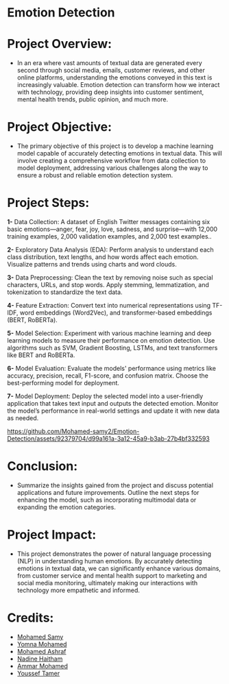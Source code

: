 # Emotion Detection

# Project Overview:

- In an era where vast amounts of textual data are generated every second through social media, emails, customer reviews, and other online platforms, understanding the emotions conveyed in this text is increasingly valuable. Emotion detection can transform how we interact with technology, providing deep insights into customer sentiment, mental health trends, public opinion, and much more.


# Project Objective:

- The primary objective of this project is to develop a machine learning model capable of accurately detecting emotions in textual data. This will involve creating a comprehensive workflow from data collection to model deployment, addressing various challenges along the way to ensure a robust and reliable emotion detection system.


# Project Steps:

   **1-** Data Collection:
         A dataset of English Twitter messages containing six basic emotions—anger, fear, joy, love, sadness, and surprise—with 12,000 training examples, 2,000 validation examples, and 2,000 test examples..

   **2-** Exploratory Data Analysis (EDA):
        Perform analysis to understand each class distribution, text lengths, and how words affect each emotion.
        Visualize patterns and trends using charts and word clouds.

   **3-** Data Preprocessing:
        Clean the text by removing noise such as special characters, URLs, and stop words.
        Apply stemming, lemmatization, and tokenization to standardize the text data.

   **4-** Feature Extraction:
        Convert text into numerical representations using TF-IDF, word embeddings (Word2Vec), and transformer-based embeddings (BERT, RoBERTa).

   **5-** Model Selection:
        Experiment with various machine learning and deep learning models to measure their performance on emotion detection.
        Use algorithms such as SVM, Gradient Boosting, LSTMs, and text transformers like BERT and RoBERTa.

   **6-** Model Evaluation:
        Evaluate the models' performance using metrics like accuracy, precision, recall, F1-score, and confusion matrix.
       Choose the best-performing model for deployment.
       
   **7-** Model Deployment:
        Deploy the selected model into a user-friendly application that takes text input and outputs the detected emotion.
        Monitor the model’s performance in real-world settings and update it with new data as needed.

   

https://github.com/Mohamed-samy2/Emotion-Detection/assets/92379704/d99a161a-3a12-45a9-b3ab-27b4bf332593



# Conclusion:
- Summarize the insights gained from the project and discuss potential applications and future improvements.
Outline the next steps for enhancing the model, such as incorporating multimodal data or expanding the emotion categories.

# Project Impact:
- This project demonstrates the power of natural language processing (NLP) in understanding human emotions. By accurately detecting emotions in textual data, we can significantly enhance various domains, from customer service and mental health support to marketing and social media monitoring, ultimately making our interactions with technology more empathetic and informed.



# Credits:
- [Mohamed Samy](https://www.linkedin.com/in/mohamed-samy10/)
- [Yomna Mohamed](https://www.linkedin.com/in/yomna-muhammed-b964a6270/)
- [Mohamed Ashraf](https://www.linkedin.com/in/mohamed-mahran-002b9b24b/)
- [Nadine Haitham](http://www.linkedin.com/in/nadine-elkady-4b45792b1)
- [Ammar Mohamed](https://www.linkedin.com/in/ammar-hassan-5a16551a1/)
- [Youssef Tamer](https://www.linkedin.com/in/youssef-eldeeb-1a4269253)

 
